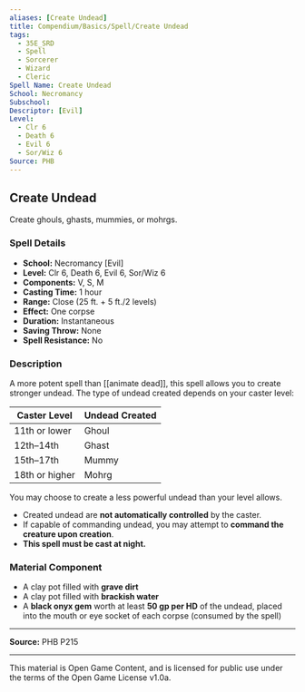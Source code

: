 ```yaml
---
aliases: [Create Undead]
title: Compendium/Basics/Spell/Create Undead
tags:
  - 35E_SRD
  - Spell
  - Sorcerer
  - Wizard
  - Cleric
Spell Name: Create Undead
School: Necromancy
Subschool: 
Descriptor: [Evil]
Level:
  - Clr 6
  - Death 6
  - Evil 6
  - Sor/Wiz 6
Source: PHB
---
```


## Create Undead

Create ghouls, ghasts, mummies, or mohrgs.

### Spell Details

- **School:** Necromancy [Evil]  
- **Level:** Clr 6, Death 6, Evil 6, Sor/Wiz 6  
- **Components:** V, S, M  
- **Casting Time:** 1 hour  
- **Range:** Close (25 ft. + 5 ft./2 levels)  
- **Effect:** One corpse  
- **Duration:** Instantaneous  
- **Saving Throw:** None  
- **Spell Resistance:** No  

### Description

A more potent spell than [[animate dead]], this spell allows you to create stronger undead. The type of undead created depends on your caster level:

| **Caster Level**    | **Undead Created** |
|---------------------|--------------------|
| 11th or lower       | Ghoul              |
| 12th–14th           | Ghast              |
| 15th–17th           | Mummy              |
| 18th or higher      | Mohrg              |

You may choose to create a less powerful undead than your level allows.

- Created undead are **not automatically controlled** by the caster.  
- If capable of commanding undead, you may attempt to **command the creature upon creation**.  
- **This spell must be cast at night.**

### Material Component

- A clay pot filled with **grave dirt**  
- A clay pot filled with **brackish water**  
- A **black onyx gem** worth at least **50 gp per HD** of the undead, placed into the mouth or eye socket of each corpse (consumed by the spell)

---

**Source:** PHB P215

---

This material is Open Game Content, and is licensed for public use under  
the terms of the Open Game License v1.0a.
